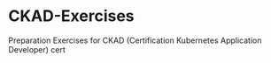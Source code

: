 # CKAD-Exercises
Preparation Exercises for CKAD (Certification Kubernetes Application Developer) cert
